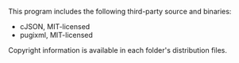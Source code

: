 This program includes the following third-party source and binaries:

* cJSON, MIT-licensed
* pugixml, MIT-licensed

Copyright information is available in each folder's distribution files.
